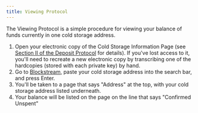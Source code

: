 ```yaml
---
title: Viewing Protocol
---
```


The Viewing Protocol is a simple procedure for viewing your balance of funds
currently in one cold storage address.

1. Open your electronic copy of the
<span class="warning">Cold Storage Information Page</span> (see [Section II of the Deposit Protocol](../../deposit/transfer-to-paper/) for details). If you've lost access to it, you'll need to recreate a new
electronic copy by transcribing one of the hardcopies (stored with each private
key) by hand.
1. Go to [Blockstream](https://blockstream.info/), paste your
<span class="warning">cold storage address</span> into the search bar, and
press Enter.
1. You'll be taken to a page that says "Address" at the top, with your
<span class="warning">cold storage address</span> listed underneath.
1. Your balance will be listed on the page on the line that says "Confirmed Unspent"
